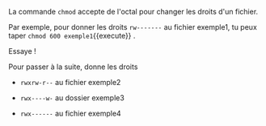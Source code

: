 

La commande `chmod` accepte de l'octal pour changer les droits d'un fichier.

Par exemple, pour donner les droits `rw-------` au fichier exemple1, tu peux taper `chmod 600 exemple1`{{execute}} .

Essaye !

Pour passer à la suite, donne les droits

* `rwxrw-r--` au fichier exemple2

* `rwx----w-` au dossier exemple3

* `rwx------` au fichier exemple4

